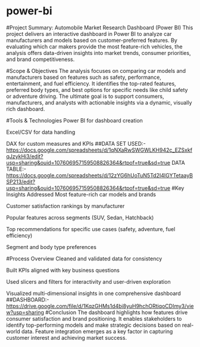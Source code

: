 # power-bi

#Project Summary:
Automobile Market Research Dashboard (Power BI)
This project delivers an interactive dashboard in Power BI to analyze car manufacturers and models based on customer-preferred features. By evaluating which car makers provide the most feature-rich vehicles, the analysis offers data-driven insights into market trends, consumer priorities, and brand competitiveness.

#Scope & Objectives
The analysis focuses on comparing car models and manufacturers based on features such as safety, performance, entertainment, and fuel efficiency. It identifies the top-rated features, preferred body types, and best options for specific needs like child safety or adventure driving. The ultimate goal is to support consumers, manufacturers, and analysts with actionable insights via a dynamic, visually rich dashboard.

#Tools & Technologies
Power BI for dashboard creation

Excel/CSV for data handling

DAX for custom measures and KPIs
##DATA SET USED:-https://docs.google.com/spreadsheets/d/1qNXaRwSWGWLKH942c_EZSxkfqJzykHi3/edit?usp=sharing&ouid=107606957159508826364&rtpof=true&sd=true
DATA TABLE:-https://docs.google.com/spreadsheets/d/12zYG6hUoTuN5Td2I4IGYTetaayBSP213/edit?usp=sharing&ouid=107606957159508826364&rtpof=true&sd=true
#Key Insights Addressed
Most feature-rich car models and brands

Customer satisfaction rankings by manufacturer

Popular features across segments (SUV, Sedan, Hatchback)

Top recommendations for specific use cases (safety, adventure, fuel efficiency)

Segment and body type preferences

#Process Overview
Cleaned and validated data for consistency

Built KPIs aligned with key business questions

Used slicers and filters for interactivity and user-driven exploration

Visualized multi-dimensional insights in one comprehensive dashboard
##DASHBOARD:-https://drive.google.com/file/d/1KqzGHMs1d4bi8yuH9hchORtiqoCDImy3/view?usp=sharing
#Conclusion
The dashboard highlights how features drive consumer satisfaction and brand positioning. It enables stakeholders to identify top-performing models and make strategic decisions based on real-world data. Feature integration emerges as a key factor in capturing customer interest and achieving market success.
